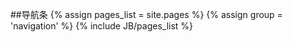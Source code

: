 ##导航条
    {% assign pages_list = site.pages %}
    {% assign group = 'navigation' %}
    {% include JB/pages_list %}
